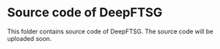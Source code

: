 # Source code of DeepFTSG
This folder contains source code of DeepFTSG. The source code will be uploaded soon.